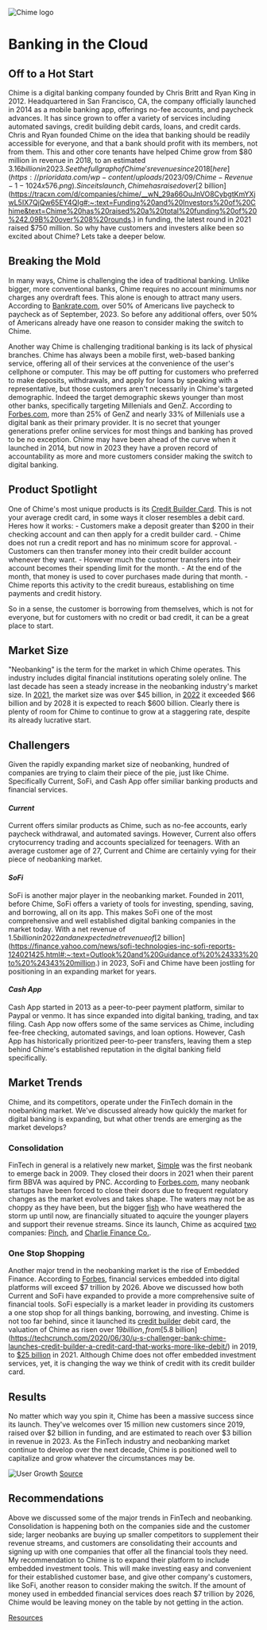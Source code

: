 ![Chime logo](https://www.business.org/app/uploads/2022/08/Chime-logo-300x86.png)

# Banking in the Cloud

## Off to a Hot Start

Chime is a digital banking company founded by Chris Britt and Ryan King in 2012. Headquartered in San Francisco, CA, the company officially launched in 2014 as a mobile banking app, offerings no-fee accounts, and paycheck advances. It has since grown to offer a variety of services including automated savings, credit building debit cards, loans, and credit cards. Chris and Ryan founded Chime on the idea that banking should be readily accessible for everyone, and that a bank should profit with its members, not from them. This and other core tenants have helped Chime grow from $80 million in revenue in 2018, to an estimated $3.16 billion in 2023. See the full graph of Chime's revenue since 2018 [here](https://prioridata.com/wp-content/uploads/2023/09/Chime-Revenue-1-1024x576.png). Since its launch, Chime has raised over [$2 billion](https://tracxn.com/d/companies/chime/__wN_29a66OuJnVO8CybgtKmYXjwL5IX7QjQw65EY4QIg#:~:text=Funding%20and%20Investors%20of%20Chime&text=Chime%20has%20raised%20a%20total%20funding%20of%20%242.09B%20over%208%20rounds.) in funding, the latest round in 2021 raised $750 million. So why have customers and investers alike been so excited about Chime? Lets take a deeper below.

## Breaking the Mold

In many ways, Chime is challenging the idea of traditional banking. Unlike bigger, more conventional banks, Chime requires no account minimums nor charges any overdraft fees. This alone is enough to attract many users. According to [Bankrate.com](https://www.bankrate.com/finance/credit-cards/living-paycheck-to-paycheck-statistics/), over 50% of Americans live paycheck to paycheck as of September, 2023. So before any additional offers, over 50% of Americans already have one reason to consider making the switch to Chime.

Another way Chime is challenging traditional banking is its lack of physical branches. Chime has always been a mobile first, web-based banking service, offering all of their services at the convenience of the user's cellphone or computer. This may be off putting for customers who preferred to make deposits, withdrawals, and apply for loans by speaking with a representative, but those customers aren't necessarily in Chime's targeted demographic. Indeed the target demographic skews younger than most other banks, specifically targeting Millenials and GenZ. According to [Forbes.com](https://www.forbes.com/sites/ronshevlin/2022/05/16/2022-online-bank-ranking-chime-at-the-top-current-coming-on-strong/?sh=7d099ae81573), more than 25% of GenZ and nearly 33% of Millenials use a digital bank as their primary provider. It is no secret that younger generations prefer online services for most things and banking has proved to be no exception. Chime may have been ahead of the curve when it launched in 2014, but now in 2023 they have a proven record of accountability as more and more customers consider making the switch to digital banking.

## Product Spotlight

One of Chime's most unique products is its [Credit Builder Card](https://www.chime.com/apply-credit-gb/?keyword=chime%20credit%20card&ad=g_72620220415_cb-dd&gad_source=1&gclid=Cj0KCQiA7OqrBhD9ARIsAK3UXh1OusVQPMrVrZxlN_LjIKUQDbcZGyfefIirZh-2YWx-UwmQ9S-hkRoaAk4hEALw_wcB). This is not your average credit card, in some ways it closer resembles a debit card. Heres how it works:
    - Customers make a deposit greater than $200 in their checking account and can then apply for a credit builder card.
    - Chime does not run a credit report and has no minimum score for approval.
    - Customers can then transfer money into their credit builder account whenever they want.
    - However much the customer transfers into their account becomes their spending limit for the month.
    - At the end of the month, that money is used to cover purchases made during that month.
    - Chime reports this activity to the credit bureaus, establishing on time payments and credit history.

So in a sense, the customer is borrowing from themselves, which is not for everyone, but for customers with no credit or bad credit, it can be a great place to start.

## Market Size

"Neobanking" is the term for the market in which Chime operates. This industry includes digital financial institutions operating solely online. The last decade has seen a steady increase in the neobanking industry's market size. In [2021](https://research.contrary.com/reports/chime), the market size was over $45 billion, in [2022](https://www.grandviewresearch.com/industry-analysis/neobanking-market) it exceeded $66 billion and by 2028 it is expected to reach $600 billion. Clearly there is plenty of room for Chime to continue to grow at a staggering rate, despite its already lucrative start. 

## Challengers

Given the rapidly expanding market size of neobanking, hundred of companies are trying to claim their piece of the pie, just like Chime. Specifically Current, SoFi, and Cash App offer similiar banking products and financial services.

#### *Current*

Current offers similar products as Chime, such as no-fee accounts, early paycheck withdrawal, and automated savings. However, Current also offers crytocurrency trading and accounts specialized for teenagers. With an average customer age of 27, Current and Chime are certainly vying for their piece of neobanking market.

#### *SoFi*

SoFi is another major player in the neobanking market. Founded in 2011, before Chime, SoFi offers a variety of tools for investing, spending, saving, and borrowing, all on its app. This makes SoFi one of the most comprehensive and well established digital banking companies in the market today. With a net revenue of $1.5 billion in 2022 and an expected net revenue of [$2 billion](https://finance.yahoo.com/news/sofi-technologies-inc-sofi-reports-124021425.html#:~:text=Outlook%20and%20Guidance,of%20%24333%20to%20%24343%20million.) in 2023, SoFi and Chime have been jostling for positioning in an expanding market for years.

#### *Cash App*

Cash App started in 2013 as a peer-to-peer payment platform, similar to Paypal or venmo. It has since expanded into digital banking, trading, and tax filing. Cash App now offers some of the same services as Chime, including fee-free checking, automated savings, and loan options. However, Cash App has historically prioritized peer-to-peer transfers, leaving them a step behind Chime's established reputation in the digital banking field specifically.


## Market Trends

Chime, and its competitors, operate under the FinTech domain in the noebanking market. We've discussed already how quickly the market for digital banking is expanding, but what other trends are emerging as the market develops?

### Consolidation

FinTech in general is a relatively new market, [Simple](https://www.finextra.com/newsarticle/37234/simple-shuts-down) was the first neobank to emerge back in 2009. They closed their doors in 2021 when their parent firm BBVA was aquired by PNC. According to [Forbes.com](https://www.forbes.com/sites/sarahkocianski/2023/01/17/where-will-2023s-fintech-ma-happen/?sh=515115b35afc), many neobank startups have been forced to close their doors due to frequent regulatory changes as the market evolves and takes shape. The waters may not be as choppy as they have been, but the bigger [fish](https://www.google.com/search?q=biggest+neobanks&sca_esv=590654907&rlz=1C5CHFA_enUS963US963&ei=8hd6ZaeaNLLfkPIP7-KTiAY&ved=0ahUKEwin27X_o42DAxWyL0QIHW_xBGEQ4dUDCBE&uact=5&oq=biggest+neobanks&gs_lp=Egxnd3Mtd2l6LXNlcnAiEGJpZ2dlc3QgbmVvYmFua3MyCxAAGIAEGIoFGJECMgUQABiABDIFEAAYgAQyBRAAGIAEMgUQABiABDIEEAAYHjIEEAAYHjILEAAYgAQYigUYhgMyCxAAGIAEGIoFGIYDSI0FUABYAHAAeAGQAQCYAbIBoAGyAaoBAzAuMbgBA8gBAPgBAeIDBBgAIEGIBgE&sclient=gws-wiz-serp) who have weathered the storm up until now, are financially situated to aqcuire the younger players and support their revenue streams. Since its launch, Chime as acquired [two](https://www.crunchbase.com/search/acquisitions/field/organization.companies/num_acquisitions/chime-2) companies: [Pinch](https://www.crunchbase.com/organization/ferment-labs), and [Charlie Finance Co.](https://www.crunchbase.com/organization/ferment-labs).

### One Stop Shopping

Another major trend in the neobanking market is the rise of Embedded Finance. According to [Forbes](https://www.forbes.com/sites/forbestechcouncil/2023/05/31/why-niche-financial-services-could-be-the-next-embedded-finance-trend/?sh=1314ef5a6b61), financial services embedded into digital platforms will exceed $7 trillion by 2026. Above we discussed how both Current and SoFi have expanded to provide a more comprehensive suite of financial tools. SoFi especially is a market leader in providing its customers a one stop shop for all things banking, borrowing, and investing. Chime is not too far behind, since it launched its [credit builder](https://www.chime.com/credit-builder/) debit card, the valuation of Chime as risen over $19 billion, from [$5.8 billion](https://techcrunch.com/2020/06/30/u-s-challenger-bank-chime-launches-credit-builder-a-credit-card-that-works-more-like-debit/) in 2019, to [$25 billion](https://prioridata.com/data/chime-statistics/) in 2021. Although Chime does not offer embedded investment services, yet, it is changing the way we think of credit with its credit builder card.


## Results

No matter which way you spin it, Chime has been a massive success since its launch. They've welcomes over 15 million new customers since 2019, raised over $2 billion in funding, and are estimated to reach over $3 billion in revenue in 2023. As the FinTech industry and neobanking market continue to develop over the next decade, Chime is positioned well to capitalize and grow whatever the circumstances may be. 

![User Growth](https://prioridata.com/wp-content/uploads/2023/09/Chime-users-1-1024x576.png)
[Source](https://prioridata.com/data/chime-statistics/)

## Recommendations

Above we discussed some of the major trends in FinTech and neobanking. Consolidation is happening both on the companies side and the customer side; larger neobanks are buying up smaller competitors to supplement their revenue streams, and customers are consolidating their accounts and signing up with one companies that offer all the financial tools they need. My recommendation to Chime is to expand their platform to include embedded investment tools. This will make investing easy and convenient for their established customer base, and give other company's customers, like SoFi, another reason to consider making the switch. If the amount of money used in embedded financial services does reach $7 trillion by 2026, Chime would be leaving money on the table by not getting in the action.



[Resources](Resources)




